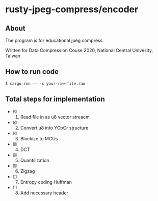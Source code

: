 # rusty-jpeg-compress/encoder

## About 

The program is for educational jpeg compress. 
  
Written for Data Compression Couse 2020, National Central Univesity, Taiwan

## How to run code 

```
$ cargo run -- -c your-raw-file.raw
```

## Total steps for implementation 
- [x] 1. Read file in as u8 vector streaem 
- [x] 2. Convert u8 into YCbCr structure
- [x] 3. Blockize to MCUs
- [x] 4. DCT
- [x] 5. Quantilization
- [x] 6. Zigzag
- [ ] 7. Entropy coding Huffman
- [ ] 8. Add necessary header


